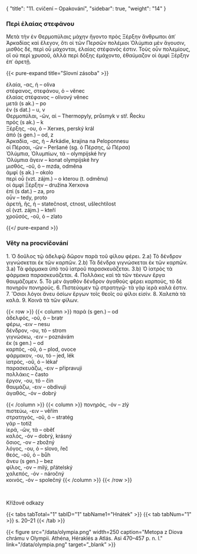 {
"title": "11. cvičení – Opakování",
    "sidebar": true,
    "weight": "14"
}

### 

### Περὶ ἐλαίας στεφάνου

Μετὰ τὴν ἐν Θερμοπύλαις μάχην ἤγοντο πρὸς Ξέρξην ἄνθρωποι ἀπ᾿ Ἀρκαδίας καὶ ἔλεγον, ὅτι οἱ τῶν Περσῶν πολέμιοι Ὀλύμπια μὲν ἄγουσιν, μισθὸς δέ, περὶ οὗ μάχονται, ἐλαίας στέφανός ἐστιν. Τοὺς οὖν πολεμίους, οἳ οὐ περὶ χρυσοῦ, ἀλλὰ περὶ δόξης ἐμάχοντο, ἐθαύμαζον οἱ ἀμφὶ Ξέρξην ἐπ᾽ ἀρετῇ.

{{< pure-expand title="Slovní zásoba" >}}

ἐλαία, -ας, ἡ – oliva  
στέφανος, στεφάνου, ὁ – věnec  
ἐλαίας στέφανος – olivový věnec  
μετά (s ak.) – po  
ἐν (s dat.) – u, v  
Θερμοπύλαι, -ῶν, αἱ – Thermopyly, průsmyk v stř. Řecku  
πρός (s ak.) – k  
Ξέρξης, -oυ, ὁ – Xerxes, perský král  
ἀπό (s gen.) – od, z  
Ἀρκαδία, -ας, ἡ – Arkádie, krajina na Peloponnesu  
οἱ Πέρσαι, -ῶν – Peršané (sg. ὁ Πέρσης, ὦ Πέρσα)  
Ὀλύμπια, Ὀλυμπίων, τά – olympijské hry  
Ὀλύμπια ἄγειν – konat olympijské hry  
μισθός, -οῦ, ὁ – mzda, odměna     
ἀμφί (s ak.) – okolο  
περὶ οὗ (vzt. zájm.) – o kterou (t. odměnu)  
οἱ ἀμφὶ Ξέρξην – družina Xerxova  
ἐπί (s dat.) – za, pro  
οὖν – tedy, proto   
ἀρετή, ῆς, ἡ – statečnost, ctnost, ušlechtilost  
οἵ (vzt. zájm.) – kteří   
χροῦσός, -οῦ, ὁ – zlato

{{</ pure-expand >}}

### Věty na procvičování

1\. Ὁ δοῦλος τῷ ἀδελφῷ δῶρον παρὰ τοῦ φίλου φέρει. 2.a) Τὸ δένδρον γιγνώσκεται ἐκ τῶν καρπῶν. 2.b) Τὰ δένδρα γιγνώσκεται ἐκ τῶν καρπῶν. 3.a) Τὰ φάρμακα ὑπὸ τοῦ ἰατροῦ παρασκευάζεται. 3.b) Ὁ ἰατρὸς τὰ φάρμακα παρασκευάζεται. 4. Πολλάκις καὶ τὰ τῶν τέκνων ἔργα θαυμάζομεν. 5. Τὸ
μὲν ἀγαθὸν δένδρον ἀγαθοὺς φέρει καρπούς, τὸ δὲ πονηρὸν πονηρούς. 6. Πιστεύομεν τῷ στρατηγῷ· τὰ γὰρ ἱερὰ καλά ἐστιν. 7. Ὅσιοι λόγοι ἄνευ ὁσίων ἔργων τοῖς θεοῖς οὐ φίλοι εἰσίν. 8. Χαλεπὰ τὰ καλά. 9. Κοινὰ τὰ τῶν φίλων.

{{< row >}}
{{< column >}}
παρά (s gen.) – od           
ἀδελφός, -οῦ, ὁ – bratr   
φέρω, -ειν – nesu  
δένδρον, -ου, τό – strom  
γιγνώσκω, -ειν – poznávám  
ἐκ (s gen.) – od  
καρπός, -οῦ, ὁ – plod, ovoce  
φάρμακον, -ου, τό – jed, lék  
ἰατρός, -οῦ, ὁ – lékař    
παρασκευάζω, -ειν – připravuji  
πολλάκις – často  
ἔργον, -ου, τό – čin    
θαυμάζω, -ειν – obdivuji    
ἀγαθός, -όν – dobrý  

{{< /column >}} 
{{< column >}}
πονηρός, -όν – zlý   
πιστεύω, -ειν – věřím  
στρατηγός, -οῦ, ὁ – stratég  
γάρ – totiž  
ἱερά, -ῶν, τά – oběť  
καλός, -όν – dobrý, krásný  
ὅσιος, -ον – zbožný         
λόγος, -ου, ὁ – slovo, řeč  
θεός, -οῦ, ὁ – bůh  
ἄνευ (s gen.) – bez  
φίλος, -ον – milý, přátelský   
χαλεπός, -όν - náročný  
κοινός, -όν – společný
{{< /column >}} 
{{< /row >}}

&nbsp;

Křížové odkazy

{{< tabs tabTotal="1" tabID="1" tabName1="Hnátek" >}}
{{< tab tabNum="1" >}}
s. 20–21
{{< /tab >}}

{{< figure src="/data/olympia.png" width=250 caption="Metopa z Diova chrámu v Olympii. Athéna, Héraklés a Atlás. Asi 470–457 p. n. l." link="/data/olympia.png" target=”_blank” >}}
